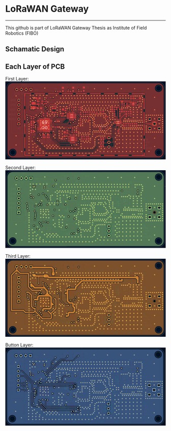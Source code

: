 # LoRaWAN Gateway
---------------------------------------------------------------------------------------- 
This github is part of LoRaWAN Gateway Thesis as Institute of Field Robotics (FIBO)
## Schamatic Design


## Each Layer of PCB
First Layer:
![alt text](https://github.com/LThakdanai/LoRaWAN-Gateway-v2/blob/main/img/Fu.png?raw=true)

Second Layer:
![alt text](https://github.com/LThakdanai/LoRaWAN-Gateway-v2/blob/main/img/GND.png?raw=true)

Third Layer:
![alt text](https://github.com/LThakdanai/LoRaWAN-Gateway-v2/blob/main/img/Power.png?raw=true)

Button Layer:
![alt text](https://github.com/LThakdanai/LoRaWAN-Gateway-v2/blob/main/img/Bot.png?raw=true)
